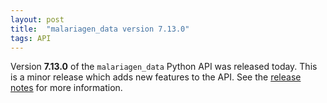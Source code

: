 ```yaml
---
layout: post
title:  "malariagen_data version 7.13.0"
tags: API
---
```


Version <strong>7.13.0</strong> of the `malariagen_data` Python API was
released today. This is a minor release which adds new features to the
API. See the [release
notes](https://github.com/malariagen/malariagen-data-python/releases/tag/v7.13.0)
for more information.
